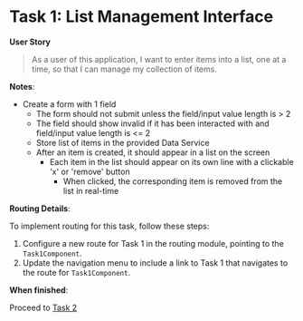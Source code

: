 # Task 1: List Management Interface

**User Story**

> As a user of this application,
> I want to enter items into a list, one at a time,
> so that I can manage my collection of items.

**Notes**:

- Create a form with 1 field
  - The form should not submit unless the field/input value length is > 2
  - The field should show invalid if it has been interacted with and field/input value length is <= 2
  - Store list of items in the provided Data Service
  - After an item is created, it should appear in a list on the screen
    - Each item in the list should appear on its own line with a clickable 'x' or 'remove' button
      - When clicked, the corresponding item is removed from the list in real-time

**Routing Details**:

To implement routing for this task, follow these steps:

1. Configure a new route for Task 1 in the routing module, pointing to the `Task1Component`.
2. Update the navigation menu to include a link to Task 1 that navigates to the route for `Task1Component`.

**When finished**:

Proceed to [Task 2](../task2/README.md)
